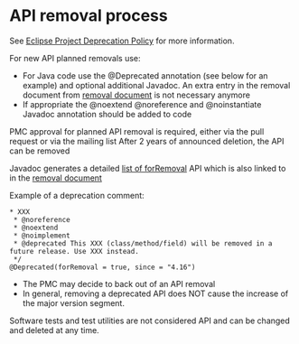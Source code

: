 # API removal process

See [Eclipse Project Deprecation Policy](https://github.com/vogellacompany/eclipse.platform/blob/master/docs/Eclipse_API_Central_Deprecation_Policy.md) for more information.

For new API planned removals use:

* For Java code use the @Deprecated annotation (see below for an example) and optional additional Javadoc. 
An extra entry in the removal document from [removal document](https://help.eclipse.org/latest/index.jsp?topic=%2Forg.eclipse.platform.doc.isv%2Fporting%2Fremovals.html) is not necessary anymore
* If appropriate the @noextend @noreference and @noinstantiate Javadoc annotation should be added to code

PMC approval for planned API removal is required, either via the pull request or via the mailing list
After 2 years of announced deletion, the API can be removed

Javadoc generates a detailed [list of forRemoval](https://help.eclipse.org/latest/index.jsp?topic=%2Forg.eclipse.platform.doc.isv%2Freference%2Fapi%2Fdeprecated-list.html&anchor=forRemoval) API which is also linked to in the [removal document](https://help.eclipse.org/latest/index.jsp?topic=%2Forg.eclipse.platform.doc.isv%2Fporting%2Fremovals.html)

Example of a deprecation comment:

``` 
* XXX
 * @noreference
 * @noextend
 * @noimplement
 * @deprecated This XXX (class/method/field) will be removed in a future release. Use XXX instead.
 */
@Deprecated(forRemoval = true, since = "4.16")
``` 
* The PMC may decide to back out of an API removal
* In general, removing a deprecated API does NOT cause the increase of the major version segment.

Software tests and test utilities are not considered API and can be changed and deleted at any time.


